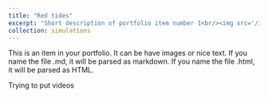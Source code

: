 ```yaml
---
title: "Red tides"
excerpt: "Short description of portfolio item number 1<br/><img src='/images/500x300.png'>"
collection: simulations
---
```



This is an item in your portfolio. It can be have images or nice text. If you name the file .md, it will be parsed as markdown. If you name the file .html, it will be parsed as HTML. 


Trying to put videos

